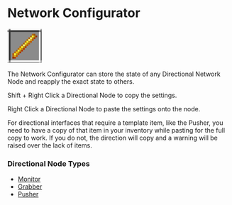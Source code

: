 # Network Configurator

![Network Configurator](<../../.gitbook/assets/image (1) (1) (1).png>)

The Network Configurator can store the state of any Directional Network Node and reapply the exact state to others.

Shift + Right Click a Directional Node to copy the settings.

Right Click a Directional Node to paste the settings onto the node.

For directional interfaces that require a template item, like the Pusher, you need to have a copy of that item in your inventory while pasting for the full copy to work. If you do not, the direction will copy and a warning will be raised over the lack of items.

### Directional Node Types

* [Monitor](../network-nodes/network-monitor.md)
* [Grabber](../network-nodes/network-grabber.md)
* [Pusher](../network-nodes/network-pusher.md)
